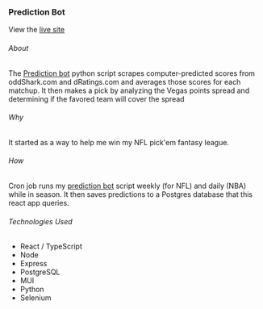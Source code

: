 ### Prediction Bot

View the [live site](https://sports-prediction-bot.herokuapp.com/)

###### About

The [Prediction bot](https://github.com/AlexanderOlivares/nfl-prediction-bot) python script scrapes computer-predicted scores from oddShark.com and dRatings.com and averages those scores for each matchup. It then makes a pick by analyzing the Vegas points spread and determining if the favored team will cover the spread

###### Why

It started as a way to help me win my NFL pick'em fantasy league.

###### How

Cron job runs my [prediction bot](https://github.com/AlexanderOlivares/nfl-prediction-bot) script weekly (for NFL) and daily (NBA) while in season. It then saves predictions to a Postgres database that this react app queries.

###### Technologies Used

- React / TypeScript
- Node
- Express
- PostgreSQL
- MUI
- Python
- Selenium
